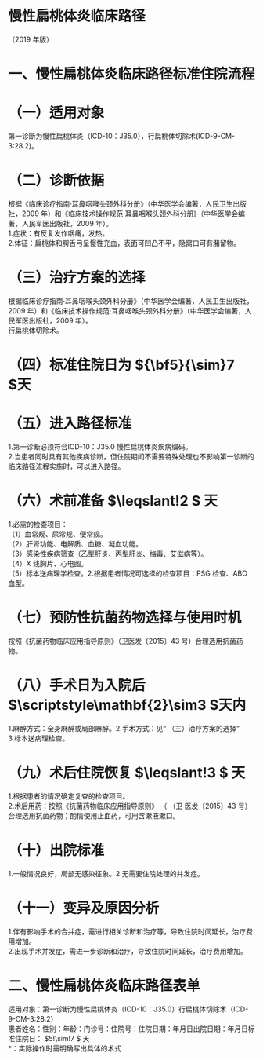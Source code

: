 # 慢性扁桃体炎临床路径  
（2019 年版）  
# 一、慢性扁桃体炎临床路径标准住院流程  
# （一）适用对象  
第一诊断为慢性扁桃体炎（ICD-10：J35.0），行扁桃体切除术(ICD-9-CM-3:28.2)。  
# （二）诊断依据  
根据《临床诊疗指南·耳鼻咽喉头颈外科分册》（中华医学会编著，人民卫生出版社，2009 年）和《临床技术操作规范·耳鼻咽喉头颈外科分册》（中华医学会编著，人民军医出版社，2009 年）。  
1.症状：有反复发作咽痛，发热。  
2.体征：扁桃体和腭舌弓呈慢性充血，表面可凹凸不平，隐窝口可有潴留物。  
# （三）治疗方案的选择  
根据临床诊疗指南·耳鼻咽喉头颈外科分册》（中华医学会编著，人民卫生出版社，2009 年）和《临床技术操作规范·耳鼻咽喉头颈外科分册》（中华医学会编著，人民军医出版社，2009 年）。  
行扁桃体切除术。  
# （四）标准住院日为 ${\bf5}{\sim}7 $天  
# （五）进入路径标准  
1.第一诊断必须符合ICD-10：J35.0 慢性扁桃体炎疾病编码。  
2.当患者同时具有其他疾病诊断，但住院期间不需要特殊处理也不影响第一诊断的临床路径流程实施时，可以进入路径。  
# （六）术前准备 $\leqslant\!2 $ 天  
1.必需的检查项目：  
（1）血常规、尿常规、便常规。  
（2）肝肾功能、电解质、血糖、凝血功能。  
（3）感染性疾病筛查（乙型肝炎、丙型肝炎、梅毒、艾滋病等）。  
（4）X 线胸片、心电图。  
（5）标本送病理学检查。2.根据患者情况可选择的检查项目：PSG 检查、ABO 血型。  
# （七）预防性抗菌药物选择与使用时机  
按照《抗菌药物临床应用指导原则》（卫医发〔2015〕43 号）合理选用抗菌药物。  
# （八）手术日为入院后 $\scriptstyle\mathbf{2}\sim3 $天内  
1.麻醉方式：全身麻醉或局部麻醉。2.手术方式：见“ （三）治疗方案的选择”  
3.标本送病理检查。  
# （九）术后住院恢复 $\leqslant\!3 $ 天  
1.根据患者的情况确定复查的检查项目。  
2.术后用药：按照《抗菌药物临床应用指导原则》 （ （卫 医发〔2015〕43 号）合理选用抗菌药物；酌情使用止血药，可用含漱液漱口。  
# （十）出院标准  
1.一般情况良好，局部无感染征象。2.无需要住院处理的并发症。  
# （十一）变异及原因分析  
1.伴有影响手术的合并症，需进行相关诊断和治疗等，导致住院时间延长，治疗费用增加。  
2.出现手术并发症，需进一步诊断和治疗，导致住院时间延长，治疗费用增加。  
# 二、慢性扁桃体炎临床路径表单  
适用对象：第一诊断为慢性扁桃体炎（ICD-10：J35.0）行扁桃体切除术（ICD-9-CM-3:28.2）  
患者姓名：性别：年龄：门诊号：住院号：住院日期：年月日出院日期：年月日标准住院日： $5\!\sim\!7 $ 天  
\*：实际操作时需明确写出具体的术式  